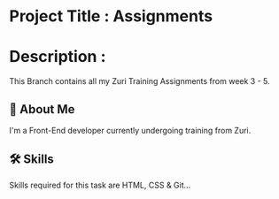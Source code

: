 # Project Title : Assignments

# Description : 
This Branch contains all my Zuri Training Assignments from week 3 - 5.



## 🚀 About Me
I'm a Front-End developer currently undergoing training from Zuri.



## 🛠 Skills
Skills required for this task are
HTML, CSS & Git...

